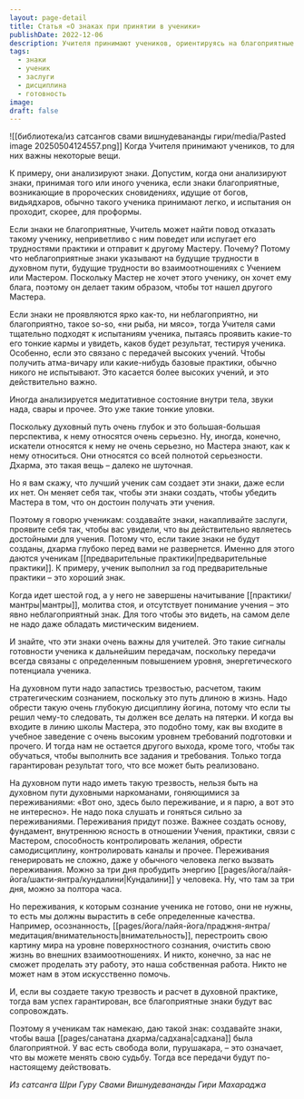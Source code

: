 ```yaml
---
layout: page-detail
title: Статья «О знаках при принятии в ученики»
publishDate: 2022-12-06
description: Учителя принимают учеников, ориентируясь на благоприятные знаки и готовность к практике; лучшие ученики сами создают эти знаки, проявляя дисциплину, осознанность и серьёзное отношение к пути. Переживания не важны на начальном этапе - главное создать фундамент, внутреннюю ясность и выполнить все требования школы. Только тогда гарантирован успех и глубокие передачи учения.
tags:
  - знаки
  - ученик
  - заслуги
  - дисциплина
  - готовность
image: 
draft: false
---
```

![[библиотека/из сатсангов свами вишнудевананды гири/media/Pasted image 20250504124557.png]]
 Когда Учителя принимают учеников, то для них важны некоторые вещи. 

 К примеру, они анализируют знаки. Допустим, когда они анализируют знаки, принимая того или иного ученика, если знаки благоприятные, возникающие в пророческих сновидениях, идущие от богов, видьядхаров, обычно такого ученика принимают легко, и испытания он проходит, скорее, для проформы. 

 Если знаки не благоприятные, Учитель может найти повод отказать такому ученику, неприветливо с ним поведет или испугает его трудностями практики и отправит к другому Мастеру. Почему? Потому что неблагоприятные знаки указывают на будущие трудности в духовном пути, будущие трудности во взаимоотношениях с Учением или Мастером. Поскольку Мастер не хочет этого ученику, он хочет ему блага, поэтому он делает таким образом, чтобы тот нашел другого Мастера. 

 Если знаки не проявляются ярко как-то, ни неблагоприятно, ни благоприятно, такое so-so, «ни рыба, ни мясо», тогда Учителя сами тщательно подходят к испытаниям ученика, пытаясь проявить какие-то его тонкие кармы и увидеть, каков будет результат, тестируя ученика. Особенно, если это связано с передачей высоких учений. Чтобы получить атма-вичару или какие-нибудь базовые практики, обычно никого не испытывают. Это касается более высоких учений, и это действительно важно. 

 Иногда анализируется медитативное состояние внутри тела, звуки нада, свары и прочее. Это уже такие тонкие уловки. 

 Поскольку духовный путь очень глубок и это большая-большая перспектива, к нему относятся очень серьезно. Ну, иногда, конечно, искатели относятся к нему не очень серьезно, но Мастера знают, как к нему относиться. Они относятся со всей полнотой серьезности. Дхарма, это такая вещь – далеко не шуточная. 

 Но я вам скажу, что лучший ученик сам создает эти знаки, даже если их нет. Он меняет себя так, чтобы эти знаки создать, чтобы убедить Мастера в том, что он достоин получать эти учения.

 Поэтому я говорю ученикам: создавайте знаки, накапливайте заслуги, проявите себя так, чтобы вас увидели, что вы действительно являетесь достойными для учения. Потому что, если такие знаки не будут созданы, дхарма глубоко перед вами не развернется. Именно для этого даются ученикам [[предварительные практики|предварительные практики]]. К примеру, ученик выполнил за год предварительные практики – это хороший знак. 

 Когда идет шестой год, а у него не завершены начитывание [[практики/мантры|мантры]], молитва стоя, и отсутствует понимание учения – это явно неблагоприятный знак. Для того чтобы это видеть, на самом деле не надо даже обладать мистическим видением.

 И знайте, что эти знаки очень важны для учителей. Это такие сигналы готовности ученика к дальнейшим передачам, поскольку передачи всегда связаны с определенным повышением уровня, энергетического потенциала ученика. 

 На духовном пути надо запастись трезвостью, расчетом, таким стратегическим сознанием, поскольку это путь длиною в жизнь. Надо обрести такую очень глубокую дисциплину йогина, потому что если ты решил чему-то следовать, ты должен все делать на пятерки. И когда вы входите в линию школы Мастера, это подобно тому, как вы входите в учебное заведение с очень высоким уровнем требований подготовки и прочего. И тогда нам не остается другого выхода, кроме того, чтобы так обучаться, чтобы выполнить все задания и требования. Только тогда гарантирован результат того, что все может быть реализовано. 

 На духовном пути надо иметь такую трезвость, нельзя быть на духовном пути духовными наркоманами, гоняющимися за переживаниями: «Вот оно, здесь было переживание, и я парю, а вот это не интересно». Не надо пока слушать и гоняться сильно за переживаниями. Переживания придут позже. Важнее создать основу, фундамент, внутреннюю ясность в отношении Учения, практики, связи с Мастером, способность контролировать желания, обрести самодисциплину, контролировать каналы и прочее. Переживания генерировать не сложно, даже у обычного человека легко вызвать переживания. Можно за три дня пробудить энергию [[pages/йога/лайя-йога/шакти-янтра/кундалини|Кундалини]] у человека. Ну, что там за три дня, можно за полтора часа. 

 Но переживания, к которым сознание ученика не готово, они не нужны, то есть мы должны вырастить в себе определенные качества. Например, осознанность, [[pages/йога/лайя-йога/праджня-янтра/медитация/внимательность|внимательность]], перестроить свою картину мира на уровне поверхностного сознания, очистить свою жизнь во внешних взаимоотношениях. И никто, конечно, за нас не сможет проделать эту работу, это наша собственная работа. Никто не может нам в этом искусственно помочь. 

 И, если вы создаете такую трезвость и расчет в духовной практике, тогда вам успех гарантирован, все благоприятные знаки будут вас сопровождать. 

 Поэтому я ученикам так намекаю, даю такой знак: создавайте знаки, чтобы ваша [[pages/санатана дхарма/садхана|садхана]] была благоприятной. У вас есть свобода воли, пурушакара, – это означает, что вы можете менять свою судьбу. Тогда все передачи будут по-настоящему действовать.

*Из сатсанга Шри Гуру Свами Вишнудевананды Гири Махараджа*